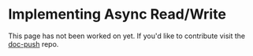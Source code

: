 # Implementing Async Read/Write

This page has not been worked on yet. If you'd like to contribute visit the [doc-push]
repo.

[doc-push]: https://github.com/tokio-rs/doc-push
